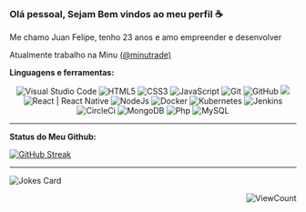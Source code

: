 ### Olá pessoal, Sejam Bem vindos ao meu perfil ☕

Me chamo Juan Felipe, tenho 23 anos e amo empreender e desenvolver

Atualmente trabalho  na Minu [(@minutrade)](https://github.com/Minutrade)

**Linguagens e ferramentas:**

<p align="center">

  <div align="center">
    <img alt="Visual Studio Code" src="https://img.icons8.com/fluent/48/000000/visual-studio-code-2019.png" />
    <img alt="HTML5" src="https://img.icons8.com/color/48/000000/html-5.png" />
    <img alt="CSS3" src="https://img.icons8.com/color/48/000000/css3.png" />
    <img alt="JavaScript" src="https://img.icons8.com/color/48/000000/javascript.png" />
    <img alt="Git" src="https://img.icons8.com/color/48/000000/git.png" />
    <img alt="GitHub" src="https://img.icons8.com/fluent/48/000000/github.png" />
    <img src="https://img.icons8.com/color/48/000000/gitlab.png"/>
    <img alt="React | React Native" src="https://img.icons8.com/color/48/000000/react-native.png" />
    <img alt="NodeJs" src="https://img.icons8.com/color/48/000000/nodejs.png"/>
    <img alt="Docker" src="https://img.icons8.com/color/48/000000/docker.png"/>
    <img alt="Kubernetes" src="https://img.icons8.com/color/48/000000/kubernetes.png"/>
    <img alt="Jenkins" src="https://img.icons8.com/color/48/000000/jenkins.png"/>
    <img alt="CircleCi" src="https://img.icons8.com/color/48/000000/circleci.png"/>
    <img alt="MongoDB" src="https://img.icons8.com/color/48/000000/mongodb.png"/>
    <img alt="Php" src="https://img.icons8.com/officel/48/000000/php-logo.png"/>
    <img alt="MySQL" src="https://img.icons8.com/ios-filled/48/4a90e2/mysql-logo.png"/>
  </div>
</p>

---

**Status do Meu Github:**

<p align="center">
  
  [![GitHub Streak](https://streak-stats.demolab.com?user=jfgarciadev&theme=merko&hide_border=true)](https://git.io/streak-stats)
  
  ---
  
  ![Jokes Card](https://readme-jokes.vercel.app/api)

</p>


<div align="right">
  
![ViewCount](https://views.whatilearened.today/views/github/jfgarciadev/QuintansC.svg)

</div>
